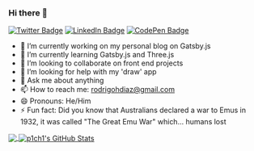 ### Hi there 👋

<!--
**rodrigohdiaz/rodrigohdiaz** is a ✨ _special_ ✨ repository because its `README.md` (this file) appears on your GitHub profile.

Here are some ideas to get you started:
-->


<!-- [![Visits Badge](https://badges.pufler.dev/visits/rodrigohdiaz/rodrigohdiaz)](https:rodrigohdiaz.github.io) -->
[![Twitter Badge](https://img.shields.io/badge/Twitter-Profile-informational?style=flat&logo=twitter&logoColor=white&color=1CA2F1)](https://twitter.com/rodrigohdiaz)
[![LinkedIn Badge](https://img.shields.io/badge/LinkedIn-Profile-informational?style=flat&logo=linkedin&logoColor=white&color=0D76A8)](https://www.linkedin.com/in/rodrigohdiaz/)
[![CodePen Badge](https://img.shields.io/badge/CodePen-Profile-informational?style=flat&logo=codepen&logoColor=white&color=black)](https://codepen.io/rodrigohdiaz)


- 🔭 I’m currently working on my personal blog on Gatsby.js
- 🌱 I’m currently learning Gatsby.js and Three.js
- 👯 I’m looking to collaborate on front end projects
- 🤔 I’m looking for help with my 'draw' app 
- 💬 Ask me about anything
- 📫 How to reach me: rodrigohdiaz@gmail.com
- 😄 Pronouns: He/Him
- ⚡ Fun fact: Did you know that Australians declared a war to Emus in 1932, it was called "The Great Emu War" which... humans lost


<a href="https://github.com/rodrigohdiaz/rodrigohdiaz">
  <img align="center" src="https://github-readme-stats.vercel.app/api/top-langs/?username=rodrigohdiaz&hide=html,tex&title_color=ffffff&text_color=c9cacc&icon_color=2bbc8a&bg_color=1d1f21&langs_count=3" />
</a>
<a href="https://github.com/rodrigohdiaz/rodrigohdiaz">
  <img align="center" src="https://github-readme-stats.vercel.app/api?username=rodrigohdiaz&show_icons=true&line_height=27&count_private=true&title_color=ffffff&text_color=c9cacc&icon_color=2bbc8a&bg_color=1d1f21" alt="p1ch1's GitHub Stats" />
</a>

